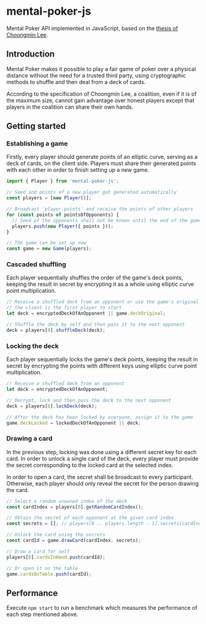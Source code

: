 # mental-poker-js

Mental Poker API implemented in JavaScript, based on the
[thesis of Choongmin Lee](http://www.clee.kr/thesis.pdf).

## Introduction

Mental Poker makes it possible to play a fair game of poker over a physical
distance without the need for a trusted third party, using cryptographic
methods to shuffle and then deal from a deck of cards.

According to the specification of Choongmin Lee, a coalition, even if it is of
the maximum size, cannot gain advantage over honest players except that players
in the coalition can share their own hands.

## Getting started

### Establishing a game

Firstly, every player should generate points of an elliptic curve, serving as a
deck of cards, on the client side. Players must share their generated points
with each other in order to finish setting up a new game.

```js
import { Player } from 'mental-poker-js';

// Seed and points of a new player get generated automatically
const players = [new Player()];

// Broadcast `player.points` and receive the points of other players
for (const points of pointsOfOpponents) {
  // Seed of the opponents shall not be known until the end of the game
  players.push(new Player({ points }));
}

// The game can be set up now
const game = new Game(players);
```

### Cascaded shuffling

Each player sequentially shuffles the order of the game's deck points, keeping
the result in secret by encrypting it as a whole using elliptic curve point
multiplication.

```js
// Receive a shuffled deck from an opponent or use the game's original deck if
// the client is the first player to start
let deck = encryptedDeckOfAnOpponent || game.deckOriginal;

// Shuffle the deck by self and then pass it to the next opponent
deck = players[0].shuffleDeck(deck);
```

### Locking the deck

Each player sequentially locks the game's deck points, keeping the result in
secret by encrypting the points with different keys using elliptic curve point
multiplication.

```js
// Receive a shuffled deck from an opponent
let deck = encryptedDeckOfAnOpponent;

// Decrypt, lock and then pass the deck to the next opponent
deck = players[0].lockDeck(deck);

// After the deck has been locked by everyone, assign it to the game
game.deckLocked = lockedDeckOfAnOpponent || deck;
```

### Drawing a card

In the previous step, locking was done using a different secret key for each
card. In order to unlock a single card of the deck, every player must provide
the secret corresponding to the locked card at the selected index.

In order to open a card, the secret shall be broadcast to every participant.
Otherwise, each player should only reveal the secret for the person drawing the
card.

```js
// Select a random unowned index of the deck
const cardIndex = players[0].getRandomCardIndex();

// Obtain the secret of each opponent at the given card index
const secrets = []; // players[0 .. players.length - 1].secrets[cardIndex]

// Unlock the card using the secrets
const cardId = game.drawCard(cardIndex, secrets);

// Draw a card for self
players[0].cardsInHand.push(cardId);

// Or open it on the table
game.cardsOnTable.push(cardId);
```

## Performance

Execute `npm start` to run a benchmark which measures the performance of each
step mentioned above.
